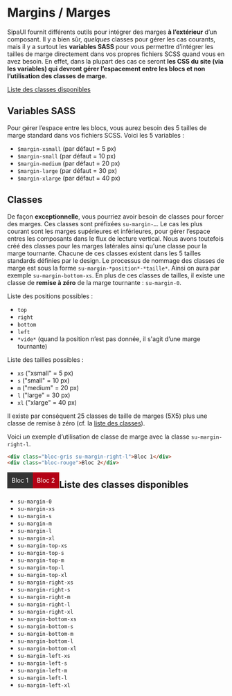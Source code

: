 # Margins / Marges

SipaUI fournit différents outils pour intégrer des marges **à l’extérieur** d’un composant. Il y a bien sûr, *quelques* classes pour gérer les cas courants, mais il y a surtout les **variables SASS** pour vous permettre d’intégrer les tailles de marge directement dans vos propres fichiers SCSS quand vous en avez besoin. En effet, dans la plupart des cas ce seront **les CSS du site (via les variables) qui devront gérer l’espacement entre les blocs et non l’utilisation des classes de marge**.

<a href="#liste-classes" target="_self" class="su-link-button">Liste des classes disponibles</a>

<!-- STORY -->

## Variables SASS

Pour gérer l’espace entre les blocs, vous aurez besoin des 5 tailles de marge standard dans vos fichiers SCSS. Voici les 5 variables&nbsp;:
- `$margin-xsmall` (par défaut = 5 px)
- `$margin-small` (par défaut = 10 px)
- `$margin-medium` (par défaut = 20 px)
- `$margin-large` (par défaut = 30 px)
- `$margin-xlarge` (par défaut = 40 px)

## Classes
De façon **exceptionnelle**, vous pourriez avoir besoin de classes pour forcer des marges. Ces classes sont préfixées `su-margin-…`. Le cas les plus courant sont les marges supérieures et inférieures, pour gérer l’espace entres les composants dans le flux de lecture vertical. Nous avons toutefois créé des classes pour les marges latérales ainsi qu'une classe pour la marge tournante. Chacune de ces classes existent dans les 5 tailles standards définies par le design. Le processus de nommage des classes de marge est sous la forme `su-margin-*position*-*taille*`. Ainsi on aura par exemple `su-margin-bottom-xs`. En plus de ces classes de tailles, il existe une classe de **remise à zéro** de la marge tournante&nbsp;: `su-margin-0`.

Liste des positions possibles&nbsp;:
- `top`
- `right`
- `bottom`
- `left`
- `*vide*` (quand la position n’est pas donnée, il s'agit d’une marge tournante)

Liste des tailles possibles&nbsp;:
- `xs` ("xsmall" = 5 px)
- `s` ("small" = 10 px)
- `m` ("medium" = 20 px)
- `l` ("large" = 30 px)
- `xl` ("xlarge" = 40 px)

Il existe par conséquent 25 classes de taille de marges (5X5) plus une classe de remise à zéro (cf. la <a href="#liste-classes" target="_self" class="su-link">liste des classes</a>).

Voici *un* exemple d’utilisation de classe de marge avec la classe `su-margin-right-l`.

```html
<div class="bloc-gris su-margin-right-l">Bloc 1</div>
<div class="bloc-rouge">Bloc 2</div>
```
<style>
	.bloc-gris,
	.bloc-rouge {
		float: left;
		color: #fff;
		padding: 10px;
	}
	.bloc-gris {
		background: #333;
	}
	.bloc-rouge {
		background: #b40015;
	}
</style>
<div class="su-clearfix">
	<div class="bloc-gris su-margin-right-l">Bloc 1</div>
	<div class="bloc-rouge">Bloc 2</div>
</div>




<div id="liste-classes">

## Liste des classes disponibles
- `su-margin-0`
- `su-margin-xs`
- `su-margin-s`
- `su-margin-m`
- `su-margin-l`
- `su-margin-xl`
- `su-margin-top-xs`
- `su-margin-top-s`
- `su-margin-top-m`
- `su-margin-top-l`
- `su-margin-top-xl`
- `su-margin-right-xs`
- `su-margin-right-s`
- `su-margin-right-m`
- `su-margin-right-l`
- `su-margin-right-xl`
- `su-margin-bottom-xs`
- `su-margin-bottom-s`
- `su-margin-bottom-m`
- `su-margin-bottom-l`
- `su-margin-bottom-xl`
- `su-margin-left-xs`
- `su-margin-left-s`
- `su-margin-left-m`
- `su-margin-left-l`
- `su-margin-left-xl`
</div>

